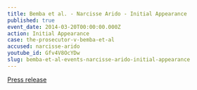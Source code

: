 ```yaml
---
title: Bemba et al. - Narcisse Arido - Initial Appearance
published: true
event_date: 2014-03-20T00:00:00.000Z
action: Initial Appearance
case: the-prosecutor-v-bemba-et-al
accused: narcisse-arido
youtube_id: Gfv4V8OcYDw
slug: bemba-et-al-events-narcisse-arido-initial-appearance
---
```



[Press release](https://www.icc-cpi.int/Pages/item.aspx?name=PR987)